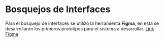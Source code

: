 # Bosquejos de Interfaces
 Para el bosquejo de interfaces se utilizó la herramienta **Figma**, en esta se desarrollaron los primeros prototipos para el sistema a desarrollar.
 [Link Figma](https://www.figma.com/file/ShoRd5xLbpuVey8DJWVxir/Untitled?type=design&node-id=0%3A1&mode=design&t=7C6PNmCe5w1qEhPG-1) 
 

